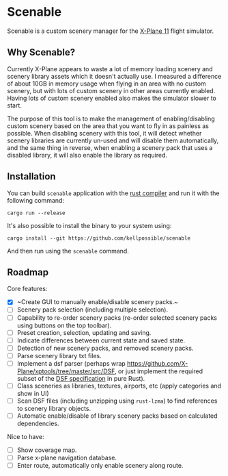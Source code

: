 # Scenable

Scenable is a custom scenery manager for the [X-Plane 11](https://www.x-plane.com/) flight simulator.

## Why Scenable?

Currently X-Plane appears to waste a lot of memory loading scenery and scenery library assets which it doesn't actually use. I measured a difference of about 10GB in memory usage when flying in an area with no custom scenery, but with lots of custom scenery in other areas currently enabled. Having lots of custom scenery enabled also makes the simulator slower to start.

The purpose of this tool is to make the management of enabling/disabling custom scenery based on the area that you want to fly in as painless as possible. When disabling scenery with this tool, it will detect whether scenery libraries are currently un-used and will disable them automatically, and the same thing in reverse, when enabling a scenery pack that uses a disabled library, it will also enable the library as required.

## Installation

You can build `scenable` application with the [rust compiler](https://www.rust-lang.org/) and run it with the following command:

```
cargo run --release
```

It's also possible to install the binary to your system using:

```
cargo install --git https://github.com/kellpossible/scenable
```

And then run using the `scenable` command.

## Roadmap

Core features:

- [x] ~Create GUI to manually enable/disable scenery packs.~
- [ ] Scenery pack selection (including multiple selection).
- [ ] Capability to re-order scenery packs (re-order selected scenery packs using buttons on the top toolbar).
- [ ] Preset creation, selection, updating and saving.
- [ ] Indicate differences between current state and saved state.
- [ ] Detection of new scenery packs, and removed scenery packs.
- [ ] Parse scenery library txt files.
- [ ] Implement a dsf parser (perhaps wrap <https://github.com/X-Plane/xptools/tree/master/src/DSF>, or just implement the required subset of the [DSF specification](https://developer.x-plane.com/article/dsf-file-format-specification/) in pure Rust).
- [ ] Class sceneries as libraries, textures, airports, etc (apply categories and show in UI)
- [ ] Scan DSF files (including unzipping using `rust-lzma`) to find references to scenery library objects.
- [ ] Automatic enable/disable of library scenery packs based on calculated dependencies.

Nice to have:

- [ ] Show coverage map.
- [ ] Parse x-plane navigation database.
- [ ] Enter route, automatically only enable scenery along route.
